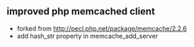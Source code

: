 ## improved php memcached client

* forked from http://pecl.php.net/package/memcache/2.2.6
* add hash_str property in memcache_add_server
